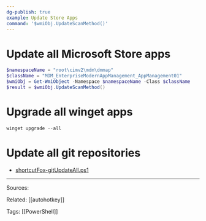 ```yaml
---
dg-publish: true
example: Update Store Apps
command: '$wmiObj.UpdateScanMethod()'
---
```


# Update all Microsoft Store apps

```powershell
$namespaceName = "root\cimv2\mdm\dmmap"
$className = "MDM_EnterpriseModernAppManagement_AppManagement01"
$wmiObj = Get-WmiObject -Namespace $namespaceName -Class $className
$result = $wmiObj.UpdateScanMethod()
```


# Upgrade all winget apps

```powershell
winget upgrade --all
```

# Update all git repositories

- [shortcutFox-gitUpdateAll.ps1](https://github.com/Yetenol/shortcutFox/blob/main/source/scripts/gitUpdateAll.ps1)


---


Sources:

Related:
[[autohotkey]]

Tags:
[[PowerShell]]